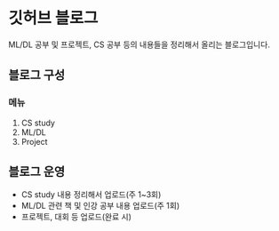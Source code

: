 # 깃허브 블로그

ML/DL 공부 및 프로젝트, CS 공부 등의 내용들을 정리해서 올리는 블로그입니다.

## 블로그 구성
### 메뉴
1. CS study
2. ML/DL
3. Project

## 블로그 운영
* CS study 내용 정리해서 업로드(주 1~3회)
* ML/DL 관련 책 및 인강 공부 내용 업로드(주 1회)
* 프로젝트, 대회 등 업로드(완료 시)

